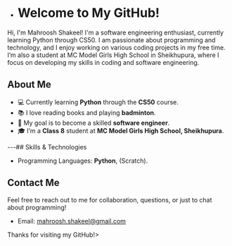 - # Welcome to My GitHub!

Hi, I'm Mahroosh Shakeel! I'm a software engineering enthusiast, currently learning Python through CS50. I am passionate about programming and technology, and I enjoy working on various coding projects in my free time. I’m also a student at MC Model Girls High School in Sheikhupura, where I focus on developing my skills in coding and software engineering.

## About Me

- 💻 Currently learning **Python** through the **CS50** course.
- 📚 I love reading books and playing **badminton**.
- 🎯 My goal is to become a skilled **software engineer**.
- 🎓 I’m a **Class 8** student at **MC Model Girls High School, Sheikhupura**.
  
---## Skills & Technologies

- Programming Languages: **Python**, (Scratch).

## Contact Me

Feel free to reach out to me for collaboration, questions, or just to chat about programming!

- Email: mahroosh.shakeel@gmail.com

Thanks for visiting my GitHub!>
